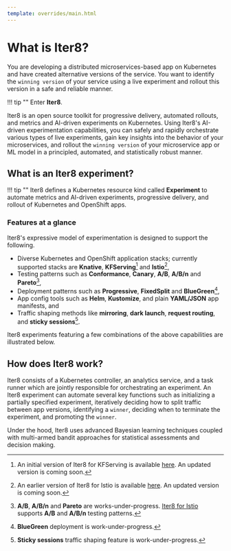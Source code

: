 ```yaml
---
template: overrides/main.html
---
```


# What is Iter8?

You are developing a distributed microservices-based app on Kubernetes and have created alternative versions of the service. You want to identify the `winning version` of your service using a live experiment and rollout this version in a safe and reliable manner.

!!! tip ""
    Enter **Iter8**.

Iter8 is an open source toolkit for progressive delivery, automated rollouts, and metrics and AI-driven experiments on Kubernetes. Using Iter8's AI-driven experimentation capabilities, you can safely and rapidly orchestrate various types of live experiments, gain key insights into the behavior of your microservices, and rollout the `winning version` of your microservice app or ML model in a principled, automated, and statistically robust manner.
<!-- Iter8 enables delivery of high-impact code changes within your microservices applications in an agile manner while eliminating the risk.  -->


## What is an Iter8 experiment?

!!! tip ""
    Iter8 defines a Kubernetes resource kind called **Experiment** to automate metrics and AI-driven experiments, progressive delivery, and rollout of Kubernetes and OpenShift apps.

### Features at a glance
Iter8's expressive model of experimentation is designed to support the following.

- Diverse Kubernetes and OpenShift application stacks; currently supported stacks are **Knative**, **KFServing**[^1] and **Istio**[^2],
- Testing patterns such as **Conformance**, **Canary**, **A/B**, **A/B/n** and **Pareto**[^3], 
- Deployment patterns such as **Progressive**, **FixedSplit** and **BlueGreen**[^4],
- App config tools such as **Helm**, **Kustomize**, and plain **YAML/JSON** app manifests, and
- Traffic shaping methods like **mirroring**, **dark launch**, **request routing**, and **sticky sessions**[^5].

Iter8 experiments featuring a few combinations of the above capabilities are illustrated below.

## How does Iter8 work?

Iter8 consists of a Kubernetes controller, an analytics service, and a task runner which are jointly responsible for orchestrating an experiment. An Iter8 experiment can automate several key functions such as initializing a partially specified experiment, iteratively deciding how to split traffic between app versions, identifying a `winner`, deciding when to terminate the experiment, and promoting the `winner`.

Under the hood, Iter8 uses advanced Bayesian learning techniques coupled with multi-armed bandit approaches for statistical assessments and decision making.


[^1]: An initial version of Iter8 for KFServing is available [here](https://github.com/iter8-tools/iter8-kfserving). An updated version is coming soon.
[^2]: An earlier version of Iter8 for Istio is available [here](https://github.com/iter8-tools/iter8). An updated version is coming soon.
[^3]: **A/B**, **A/B/n** and **Pareto** are works-under-progress. [Iter8 for Istio](https://github.com/iter8-tools/iter8) supports **A/B** and **A/B/n** testing patterns.
[^4]: **BlueGreen** deployment is work-under-progress.
[^5]: **Sticky sessions** traffic shaping feature is work-under-progress.